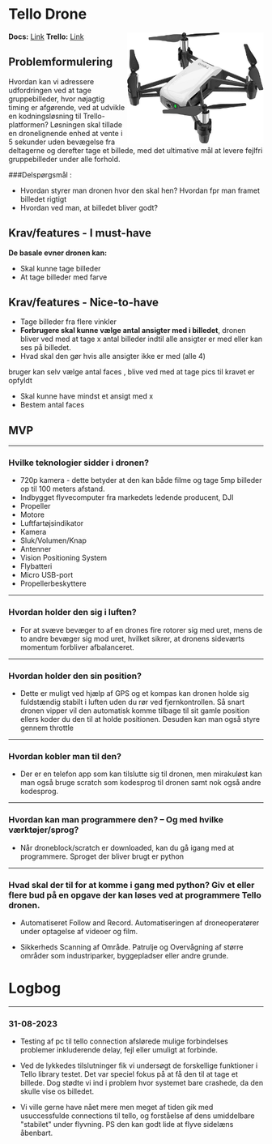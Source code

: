 # Tello Drone
<img src="https://github.com/R3tr0Exodus/Tello-Drone-Pro/blob/main/Readme_files/Tello_Drone.jpg" width="270" height="220" img align="right"/>

**Docs:**
[Link](https://docs.google.com/document/d/1Cpf_0VRekULcgdIa_9v82oh_nze8ZdOngG8VMyCbRRI/edit?usp=sharing)
**Trello:**
[Link](https://trello.com/b/wWMjh3nS)

## Problemformulering

 Hvordan kan vi adressere udfordringen ved at tage gruppebilleder, hvor nøjagtig timing er afgørende, ved at udvikle en kodningsløsning til Trello-platformen? Løsningen skal tillade en dronelignende enhed at vente i 5 sekunder uden bevægelse fra deltagerne og derefter tage et billede, med det ultimative mål at levere fejlfri gruppebilleder under alle forhold.

###Delspørgsmål : 
* Hvordan styrer man dronen hvor den skal hen? Hvordan fpr man framet billedet rigtigt 
* Hvordan ved man, at billedet bliver godt?

## Krav/features - I must-have

**De basale evner dronen kan:**
* Skal kunne tage billeder 
* At tage billeder med farve

## Krav/features - Nice-to-have
* Tage billeder fra flere vinkler 
* **Forbrugere skal kunne vælge antal ansigter med i billedet**, dronen bliver ved med at tage x antal billeder indtil alle ansigter er med eller kan ses på billedet.
* Hvad skal den gør hvis alle ansigter ikke er med (alle 4)

bruger kan selv vælge antal faces , blive ved med at tage pics til kravet er opfyldt 
  

* Skal kunne have mindst et ansigt med x
* Bestem antal faces

## MVP
---
### Hvilke teknologier sidder i dronen?
* 720p kamera - dette betyder at den kan både filme og tage 5mp billeder op til 100 meters afstand.
* Indbygget flyvecomputer fra markedets ledende producent, DJI
* Propeller
* Motore
* Luftfartøjsindikator
* Kamera
* Sluk/Volumen/Knap
* Antenner
* Vision Positioning System
* Flybatteri
* Micro USB-port
* Propellerbeskyttere

---
### Hvordan holder den sig i luften?
- For at svæve bevæger to af en drones fire rotorer sig med uret, mens de to andre bevæger sig mod uret, hvilket sikrer, at dronens sideværts momentum forbliver afbalanceret.

---
### Hvordan holder den sin position?
- Dette er muligt ved hjælp af GPS og et kompas kan dronen holde sig fuldstændig stabilt i luften uden du rør ved fjernkontrollen. Så snart dronen vipper vil den automatisk komme tilbage til sit gamle position ellers koder du den til at holde positionen. Desuden kan man også styre gennem throttle

---
### Hvordan kobler man til den?
- Der er en telefon app som kan tilslutte sig til dronen, men mirakuløst kan man også bruge scratch som kodesprog til dronen samt nok også andre kodesprog.

---
### Hvordan kan man programmere den? – Og med hvilke værktøjer/sprog?
- Når droneblock/scratch er downloaded, kan du gå igang med at programmere. Sproget der bliver brugt er python

---
### Hvad skal der til for at komme i gang med python? Giv et eller flere bud på en opgave der kan løses ved at programmere Tello dronen.
- Automatiseret Follow and Record. Automatiseringen af droneoperatører under optagelse af videoer og film.

- Sikkerheds Scanning af Område. Patrulje og Overvågning af større områder som industriparker, byggepladser eller andre grunde.



# Logbog

---

### 31-08-2023
- Testing af pc til tello connection afslørede mulige forbindelses problemer inkluderende delay, fejl eller umuligt at forbinde.
  
- Ved de lykkedes tilslutninger fik vi undersøgt de forskellige funktioner i Tello library testet. Det var speciel fokus på at få den til at tage et billede. Dog stødte vi ind i problem hvor systemet bare crashede, da den skulle vise os billedet. 

- Vi ville gerne have nået mere men meget af tiden gik med usuccessfulde connections til tello, og forståelse af dens umiddelbare "stabilet" under flyvning. PS den kan godt lide at flyve sidelæns åbenbart.



